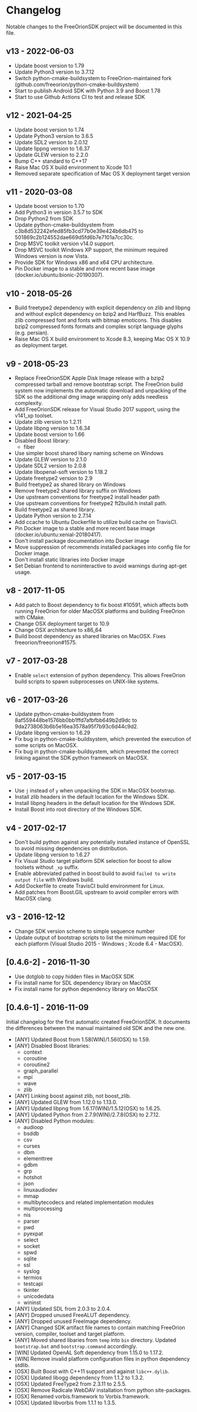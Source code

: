 # Changelog

Notable changes to the FreeOrionSDK project will be documented in this file.

## v13 - 2022-06-03

- Update boost version to 1.79
- Update Python3 version to 3.7.12
- Switch python-cmake-buildsystem to FreeOrion-maintained fork (github.com/freeorion/python-cmake-buildsystem)
- Start to publish Android SDK with Python 3.9 and Boost 1.78
- Start to use Github Actions CI to test and release SDK

## v12 - 2021-04-25

- Update boost version to 1.74
- Update Python3 version to 3.6.5
- Update SDL2 version to 2.0.12
- Update lippng version to 1.6.37
- Update GLEW version to 2.2.0
- Bump C++ standard to C++17
- Raise Mac OS X build environment to Xcode 10.1
- Removed separate specification of Mac OS X deployment target version

## v11 - 2020-03-08

- Update boost version to 1.70
- Add Python3 in version 3.5.7 to SDK
- Drop Python2 from SDK
- Update python-cmake-buildsystem from c3b8d532242efed85fb3cd77b0e39e424b6db475
  to 501869c2b124552dae669d5fd6b7e7101a7cc30c.
- Drop MSVC toolkit version v14.0 support.
- Drop MSVC toolkit Windows XP support, the minimum required Windows version is
  now Vista.
- Provide SDK for Windows x86 and x64 CPU architecture.
- Pin Docker image to a stable and more recent base image
  (docker.io/ubuntu:bionic-20190307).

## v10 - 2018-05-26

- Build freetype2 dependency with explicit dependency on zlib and libpng and
  without explicit dependency on bzip2 and HarfBuzz. This enables zlib
  compressed font and fonts with bitmap emoticons. This disables bzip2
  compressed fonts formats and complex script language glyphs (e.g. persian).
- Raise Mac OS X build environment to Xcode 8.3, keeping Mac OS X 10.9 as
  deployment target.


## v9 - 2018-05-23

- Replace FreeOrionSDK Apple Disk Image release with a bzip2 compressed
  tarball and remove bootstrap script. The FreeOrion build system now
  implements the automatic download and unpacking of the SDK so the
  additional dmg image wrapping only adds needless complexity.
- Add FreeOrionSDK release for Visual Studio 2017 support, using the v141_xp
  toolset.
- Update zlib version to 1.2.11
- Update libpng version to 1.6.34
- Update boost version to 1.66
- Disabled Boost library:
  - fiber
- Use simpler boost shared libary naming scheme on Windows
- Update GLEW version to 2.1.0
- Update SDL2 version to 2.0.8
- Update libopenal-soft version to 1.18.2
- Update freetype2 version to 2.9
- Build freetype2 as shared library on Windows
- Remove freetype2 shared library suffix on Windows
- Use upstream conventions for freetype2 install header path
- Use upstream conventions for freetype2 ft2build.h install path.
- Build freetype2 as shared library.
- Update Python version to 2.7.14
- Add ccache to Ubuntu Dockerfile to utilize build cache on TravisCI.
- Pin Docker image to a stable and more recent base image
  (docker.io/ubuntu:xenial-20180417).
- Don't install package documentation into Docker image
- Move suppression of recommends installed packages into config file for Docker
  image.
- Don't install static libraries into Docker image
- Set Debian frontend to noninteractive to avoid warnings during apt-get usage.


## v8 - 2017-11-05

- Add patch to Boost dependency to fix boost #10591, which affects both running
  FreeOrion for older MacOSX platforms and building FreeOrion with CMake.
- Change OSX deployment target to 10.9
- Change OSX architecture to x86_64
- Build boost dependency as shared libraries on MacOSX.  Fixes freeorion/freeorion#1575.


## v7 - 2017-03-28

- Enable `select` extension of python dependency.  This allows FreeOrion build
  scripts to spawn subprocesses on UNIX-like systems.


## v6 - 2017-03-26

- Update python-cmake-buildsystem from 8af559448be1576bb0bb1ffd7afbfbb649b2d9dc
  to 9da2738063b6b5e16ea3578a95f7b93c6d44c9d2.
- Update libpng version to 1.6.29
- Fix bug in python-cmake-buildsystem, which prevented the execution of some
  scripts on MacOSX.
- Fix bug in python-cmake-buildsystem, which prevented the correct linking
  against the SDK python framework on MacOSX.


## v5 - 2017-03-15

- Use `j` instead of `y` when unpacking the SDK in MacOSX bootstrap.
- Install zlib headers in the default location for the Windows SDK.
- Install libpng headers in the default location for the Windows SDK.
- Install Boost into root directory of the Windows SDK.


## v4 - 2017-02-17

- Don't build python against any potentially installed instance of OpenSSL
  to avoid missing dependencies on distribution.
- Update libpng version to 1.6.27
- Fix Visual Studio target platform SDK selection for boost to allow toolsets
  without `_xp` suffix.
- Enable abbreviated pathed in boost build to avoid `failed to write output file`
  with Windows build.
- Add Dockerfile to create TravisCI build environment for Linux.
- Add patches from Boost.GIL upstream to avoid compiler errors with MacOSX
  clang.


## v3 - 2016-12-12

- Change SDK version scheme to simple sequence number
- Update output of bootstrap scripts to list the minimum required IDE
  for each platform (Visual Studio 2015 - Windows ; Xcode 6.4 - MacOSX).


## [0.4.6-2] - 2016-11-30

- Use dotglob to copy hidden files in MacOSX SDK
- Fix install name for SDL dependency library on MacOSX
- Fix install name for python dependency library on MacOSX


## [0.4.6-1] - 2016-11-09

Initial changelog for the first automatic created FreeOrionSDK.  It documents
the differences between the manual maintained old SDK and the new one.

- [ANY] Updated Boost from 1.58(WIN)/1.56(OSX) to 1.59.
- [ANY] Disabled Boost libraries:
  - context
  - coroutine
  - coroutine2
  - graph_parallel
  - mpi
  - wave
  - zlib
- [ANY] Linking boost against zlib, not boost_zlib.
- [ANY] Updated GLEW from 1.12.0 to 1.13.0.
- [ANY] Updated libpng from 1.6.17(WIN)/1.5.12(OSX) to 1.6.25.
- [ANY] Updated Python from 2.7.9(WIN)/2.7.8(OSX) to 2.7.12.
- [ANY] Disabled Python modules:
  - audioop
  - bsddb
  - csv
  - curses
  - dbm
  - elementtree
  - gdbm
  - grp
  - hotshot
  - json
  - linuxaudiodev
  - mmap
  - multibytecodecs and related implementation modules
  - multiprocessing
  - nis
  - parser
  - pwd
  - pyexpat
  - select
  - socket
  - spwd
  - sqlite
  - ssl
  - syslog
  - termios
  - testcapi
  - tkinter
  - unicodedata
  - wininst
- [ANY] Updated SDL from 2.0.3 to 2.0.4.
- [ANY] Dropped unused FreeALUT dependency.
- [ANY] Dropped unused FreeImage dependency.
- [ANY] Changed SDK artifact file names to contain matching FreeOrion version,
  compiler, toolset and target platform.
- [ANY] Moved shared libaries from `temp` into `bin` directory.  Updated
  `bootstrap.bat` and `bootstrap.command` accordingly.
- [WIN] Updated OpenAL Soft dependency from 1.15.0 to 1.17.2.
- [WIN] Remove invalid platform configuration files in python dependency stdlib.
- [OSX] Built Boost with C++11 support and against `libc++.dylib`.
- [OSX] Updated libogg dependency from 1.1.2 to 1.3.2.
- [OSX] Updated FreeType2 from 2.3.11 to 2.5.5.
- [OSX] Remove Radicale WebDAV installation from python site-packages.
- [OSX] Renamed vorbis.framework to Vorbis.framework.
- [OSX] Updated libvorbis from 1.1.1 to 1.3.5.
